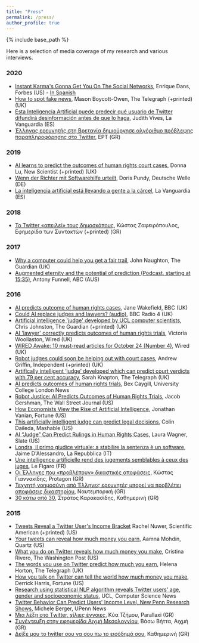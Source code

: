 ```yaml
---
title: "Press"
permalink: /press/
author_profile: true
---
```


{% include base_path %}

Here is a selection of media coverage of my research and various interviews.

### 2020

* [Instant Karma's Gonna Get You On The Social Networks](https://www.forbes.com/sites/enriquedans/2020/12/15/instant-karmas-gonna-get-you-on-the-socialnetworks/), Enrique Dans, Forbes (US) - [In Spanish](https://www.enriquedans.com/2020/12/aplicando-metricas-de-reputacion-a-los-usuarios.html)
* [How to spot fake news](https://www.telegraph.co.uk/news/2020/12/14/spot-fake-news-trust-tweets-users-talkabout-birthdays-not-religion/), Mason Boycott-Owen, The Telegraph (+printed) (UK)
* [Esta Inteligencia Artificial puede predecir qué usuario de Twitter difundirá desinformación antes de que lo haga](https://www.lavanguardia.com/tecnologia/20201215/6122272/inteligencia-artificial-predecir-que-usuario-twitter-difundira-desinformacion-haga.html), Judith Vives, La Vanguardia (ES)
* [Έλληνας ερευνητής στη Βρετανία δημιούργησε αλγόριθμο πρόβλεψης παραπληροφόρησης στο Twitter](https://www.ert.gr/eidiseis/epistimi/ellinas-ereynitis-sti-vretania-dimioyrgise-algorithmo-provlepsis-parapliroforisis-sto-twitter/), ΕΡΤ (GR)


### 2019

* <a href="https://www.newscientist.com/article/2212953-ai-learns-to-predict-the-outcomes-of-human-rights-court-cases/">AI learns to predict the outcomes of human rights court cases</a>, Donna Lu, New Scientist (+printed) (UK)
* <a href="https://www.dw.com/de/wenn-der-richter-mit-softwarehilfe-urteilt/a-47174579">Wenn der Richter mit Softwarehilfe urteilt</a>, Doris Pundy, Deutsche Welle (DE)
* <a href="https://www.lavanguardia.com/tecnologia/20190123/454261161630/algoritmos-juicios.html">La inteligencia artificial est&aacute; llevando a gente a la c&aacute;rcel</a>, La Vanguardia (ES)


### 2018

* <a href="http://www.efsyn.gr/arthro/twitter-apeilei-toys-dimoskopoys">&Tau;&omicron; Twitter &laquo;&alpha;&pi;&epsilon;&iota;&lambda;&epsilon;ί&raquo; &tau;&omicron;&upsilon;&sigmaf; &delta;&eta;&mu;&omicron;&sigma;&kappa;ό&pi;&omicron;&upsilon;&sigmaf;</a>, &Kappa;ώ&sigma;&tau;&alpha;&sigmaf; &Zeta;&alpha;&phi;&epsilon;&iota;&rho;ό&pi;&omicron;&upsilon;&lambda;&omicron;&sigmaf;, &Epsilon;&phi;&eta;&mu;&epsilon;&rho;ί&delta;&alpha; &tau;&omega;&nu; &Sigma;&upsilon;&nu;&tau;&alpha;&kappa;&tau;ώ&nu; (+printed) (GR)


### 2017


* <a href="https://www.theguardian.com/technology/commentisfree/2017/aug/13/why-a-computer-could-help-you-get-a-fair-trial">Why a computer could help you get a fair trail</a>, John Naughton, The Guardian (UK)
* <a href="http://www.abc.net.au/radionational/programs/futuretense/prediction/8319630">Augmented eternity and the potential of prediction (Podcast, starting at 15:35)</a>, Antony Funnell, ABC (AUS)


### 2016

* <a href="http://www.bbc.co.uk/news/technology-37727387">AI predicts outcome of human rights cases</a>, Jane Wakefield, BBC (UK)
* <a href="http://www.bbc.co.uk/news/av/technology-37749697/could-ai-replace-judges-and-lawyers">Could AI replace judges and lawyers? (audio)</a>, BBC Radio 4 (UK)
* <a href="https://www.theguardian.com/technology/2016/oct/24/artificial-intelligence-judge-university-college-london-computer-scientists">Artificial intelligence &#39;judge&#39; developed by UCL computer scientists</a>, Chris Johnston, The Guardian (+printed) (UK)
* <a href="http://www.wired.co.uk/article/ai-human-rights-court-cases">AI &#39;lawyer&#39; correctly predicts outcomes of human rights trials</a>, Victoria Woollaston, Wired (UK)
* <a href="http://www.wired.co.uk/article/wired-awake-241016">WIRED Awake: 10 must-read articles for October 24 (Number 4)</a>, Wired (UK)
* <a href="http://www.independent.co.uk/life-style/gadgets-and-tech/news/ai-judge-robot-european-court-of-human-rights-law-verdicts-artificial-intelligence-a7377351.html">Robot judges could soon be helping out with court cases</a>, Andrew Griffin, Independent (+printed) (UK)
* <a href="http://www.telegraph.co.uk/science/2016/10/23/artifically-intelligent-judge-developed-which-can-predict-court/">Artifically intelligent &lsquo;judge&rsquo; developed which can predict court verdicts with 79 per cent accuracy</a>, Sarah Knapton, The Telegraph (UK)
* <a href="">AI predicts outcomes of human rights trials</a>, Bex Caygill, University College London News&nbsp;
* <a href="https://blogs.wsj.com/law/2016/10/24/robot-justice-ai-predicts-outcomes-of-human-rights-trials/">Robot Justice: AI Predicts Outcomes of Human Rights Trials</a>, Jacob Gershman, The Wall Street Journal (US)
* <a href="http://fortune.com/2016/10/28/economists-artificial-intelligence/">How Economists View the Rise of Artificial Intelligence</a>, Jonathan Vanian, Fortune (US)
* <a href="https://mashable.com/2016/10/24/artificial-intelligence-judge-europe/?geo=US&amp;utm_cid=mash-prod-nav-geo#SIDRVu_lz5q8">This artificially intelligent judge can predict legal decisions</a>, Colin Daileda, Mashable (US)
* <a href="http://www.slate.com/blogs/future_tense/2016/10/24/new_artificial_intelligence_can_predict_human_rights_cases_rulings.html">AI &ldquo;Judge&rdquo; Can Predict Rulings in Human Rights Cases</a>, Laura Wagner, Slate (US)
* <a href="http://www.repubblica.it/tecnologia/2016/10/24/news/londra_nasce_il_primo_giudice_virtuale-150468998/">Londra, il primo giudice virtuale: a stabilire la sentenza &egrave; un software</a>, Jaime D&#39;Alessandro, La Repubblica (IT)
* <a href="http://www.lefigaro.fr/flash-actu/2016/10/27/97001-20161027FILWWW00051-justice-une-intelligence-artificielle-rend-des-jugements-semblables-a-ceux-des-juges.php">Une intelligence artificielle rend des jugements semblables &agrave; ceux des juges</a>, Le Figaro (FR)
* <a href="http://www.protagon.gr/themata/44341259570-44341259570" target="_blank">&Omicron;&iota; Έ&lambda;&lambda;&eta;&nu;&epsilon;&sigmaf; &pi;&omicron;&upsilon; &laquo;&pi;&rho;&omicron;&beta;&lambda;έ&pi;&omicron;&upsilon;&nu;&raquo; &delta;&iota;&kappa;&alpha;&sigma;&tau;&iota;&kappa;έ&sigmaf; &alpha;&pi;&omicron;&phi;ά&sigma;&epsilon;&iota;&sigmaf;</a>, &Kappa;ώ&sigma;&tau;&alpha;&sigmaf; &Gamma;&iota;&alpha;&nu;&nu;&alpha;&kappa;ί&delta;&eta;&sigmaf;, Protagon (GR)
* <a href="http://www.naftemporiki.gr/story/1163231/texniti-noimosuni-apo-ellines-ereunites-mporei-na-problepei-apofaseis-dikastiriou" target="_blank">&Tau;&epsilon;&chi;&nu;&eta;&tau;ή &nu;&omicron;&eta;&mu;&omicron;&sigma;ύ&nu;&eta; &alpha;&pi;ό Έ&lambda;&lambda;&eta;&nu;&epsilon;&sigmaf; &epsilon;&rho;&epsilon;&upsilon;&nu;&eta;&tau;έ&sigmaf; &mu;&pi;&omicron;&rho;&epsilon;ί &nu;&alpha; &pi;&rho;&omicron;&beta;&lambda;έ&pi;&epsilon;&iota; &alpha;&pi;&omicron;&phi;ά&sigma;&epsilon;&iota;&sigmaf; &delta;&iota;&kappa;&alpha;&sigma;&tau;&eta;&rho;ί&omicron;&upsilon;</a>, &Nu;&alpha;&upsilon;&tau;&epsilon;&mu;&pi;&omicron;&rho;&iota;&kappa;ή (GR)
* <a href="http://www.kathimerini.gr/855450/gallery/epikairothta/ellada/30-katw-apo-30" target="_blank">30 &kappa;ά&tau;&omega; &alpha;&pi;ό 30</a>, &Sigma;&tau;&rho;ά&tau;&omicron;&sigmaf; &Kappa;&alpha;&rho;&alpha;&kappa;&alpha;&sigma;ί&delta;&eta;&sigmaf;, &Kappa;&alpha;&theta;&eta;&mu;&epsilon;&rho;&iota;&nu;ή (GR)

### 2015

* <a href="https://www.scientificamerican.com/article/tweets-reveal-a-twitter-user-s-income-bracket/">Tweets Reveal a Twitter User&#39;s Income Bracket</a> Rachel Nuwer, Scientific American (+printed) (US)
* <a href="http://qz.com/517022/your-tweets-can-reveal-how-much-money-you-earn/">Your tweets can reveal how much money you earn</a>, Aamna Mohdin, Quartz (US)
* <a href="http://www.washingtonpost.com/news/wonkblog/wp/2015/10/23/what-you-do-on-twitter-reveals-how-much-money-you-make/">What you do on Twitter reveals how much money you make</a>, Cristina Rivero, The Washington Post (US)
* <a href="http://www.telegraph.co.uk/technology/twitter/11913821/The-words-you-use-on-Twitter-predict-how-much-you-earn.html">The words you use on Twitter predict how much you earn</a>, Helena Horton, The Telegraph (UK)
* <a href="http://fortune.com/2015/09/30/twitter-language-income/">How you talk on Twitter can tell the world how much money you make</a>, Derrick Harris, Fortune (US)
* <a href="http://www.cs.ucl.ac.uk/computer_science_news/article/research-using-statistical-nlp-algorithm-reveals-twitter-users-age-gender-socioeconomic-status/">Research using statistical NLP algorithm reveals Twitter users&#39; age, gender and socioeconomic status</a>, UCL, Computer Science News
* <a href="http://www.upenn.edu/pennnews/twitter-behavior-can-predict-users-income-level">Twitter Behavior Can Predict Users&#39; Income Level, New Penn Research Shows</a>, Michele Berger, UPenn News
* <a href="http://parallaximag.gr/life/technologia/mia-lexi-sto-twitter-chilies-ennies/">&Mu;&iota;&alpha; &lambda;έ&xi;&eta; &sigma;&tau;&omicron; &Tau;witter, &chi;ί&lambda;&iota;&epsilon;&sigmaf; έ&nu;&nu;&omicron;&iota;&epsilon;&sigmaf;</a>, &Kappa;ύ&alpha; &Tau;&zeta;ή&mu;&omicron;&upsilon;, Parallaxi (GR)
* <a href="http://www.aixmi-news.gr/index.php?option=com_k2&amp;view=item&amp;id=40356:%CE%BD%CE%AF%CE%BA%CE%BF%CF%82-%CE%B1%CE%BB%CE%B5%CF%84%CF%81%CE%AC%CF%82-%CE%BD%CE%B9%CE%BF%CF%87%CF%89%CF%81%CE%AF%CF%84%CE%B7%CF%82-%CE%BF-%CE%BC%CE%B5%CE%B3%CE%AC%CE%BB%CE%BF%CF%82-%CE%B5%CF%81%CE%B5%CF%85%CE%BD%CE%B7%CF%84%CE%AE%CF%82-%CF%84%CE%BF%CF%85-twitter&amp;Itemid=281">&Sigma;&upsilon;&nu;έ&nu;&tau;&epsilon;&upsilon;&xi;&eta; &sigma;&tau;&eta;&nu; &epsilon;&phi;&eta;&mu;&epsilon;&rho;ί&delta;&alpha; &Alpha;&iota;&chi;&mu;ή &Mu;&epsilon;&sigma;&omicron;&lambda;&omicron;&gamma;&gamma;ί&omicron;&upsilon;</a>, &Beta;ά&sigma;&omega; &Beta;ή&tau;&tau;&alpha;, &Alpha;&iota;&chi;&mu;ή (GR)
* <a href="http://www.kathimerini.gr/832877/article/texnologia/diadiktyo/dei3e-moy-to-twitter-soy-na-soy-pw-to-eisodhma-soy">&Delta;&epsilon;ί&xi;&epsilon; &mu;&omicron;&upsilon; &tau;&omicron; twitter &sigma;&omicron;&upsilon; &nu;&alpha; &sigma;&omicron;&upsilon; &pi;&omega; &tau;&omicron; &epsilon;&iota;&sigma;ό&delta;&eta;&mu;ά &sigma;&omicron;&upsilon;</a>, &Kappa;&alpha;&theta;&eta;&mu;&epsilon;&rho;&iota;&nu;ή (GR)



